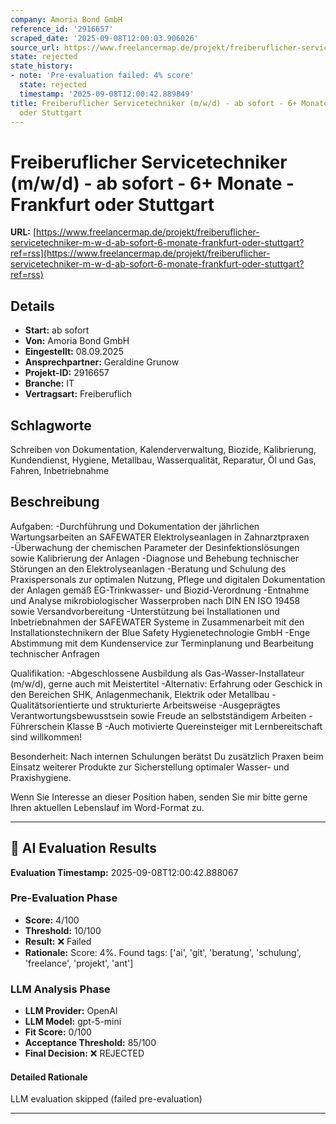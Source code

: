 ```yaml
---
company: Amoria Bond GmbH
reference_id: '2916657'
scraped_date: '2025-09-08T12:00:03.906026'
source_url: https://www.freelancermap.de/projekt/freiberuflicher-servicetechniker-m-w-d-ab-sofort-6-monate-frankfurt-oder-stuttgart?ref=rss
state: rejected
state_history:
- note: 'Pre-evaluation failed: 4% score'
  state: rejected
  timestamp: '2025-09-08T12:00:42.889849'
title: Freiberuflicher Servicetechniker (m/w/d) - ab sofort - 6+ Monate - Frankfurt
  oder Stuttgart
---
```



# Freiberuflicher Servicetechniker (m/w/d) - ab sofort - 6+ Monate - Frankfurt oder Stuttgart
**URL:** [https://www.freelancermap.de/projekt/freiberuflicher-servicetechniker-m-w-d-ab-sofort-6-monate-frankfurt-oder-stuttgart?ref=rss](https://www.freelancermap.de/projekt/freiberuflicher-servicetechniker-m-w-d-ab-sofort-6-monate-frankfurt-oder-stuttgart?ref=rss)
## Details
- **Start:** ab sofort
- **Von:** Amoria Bond GmbH
- **Eingestellt:** 08.09.2025
- **Ansprechpartner:** Geraldine Grunow
- **Projekt-ID:** 2916657
- **Branche:** IT
- **Vertragsart:** Freiberuflich

## Schlagworte
Schreiben von Dokumentation, Kalenderverwaltung, Biozide, Kalibrierung, Kundendienst, Hygiene, Metallbau, Wasserqualität, Reparatur, Öl und Gas, Fahren, Inbetriebnahme

## Beschreibung
Aufgaben:
-Durchführung und Dokumentation der jährlichen Wartungsarbeiten an SAFEWATER Elektrolyseanlagen in Zahnarztpraxen
-Überwachung der chemischen Parameter der Desinfektionslösungen sowie Kalibrierung der Anlagen
-Diagnose und Behebung technischer Störungen an den Elektrolyseanlagen
-Beratung und Schulung des Praxispersonals zur optimalen Nutzung, Pflege und digitalen Dokumentation der Anlagen gemäß EG-Trinkwasser- und Biozid-Verordnung
-Entnahme und Analyse mikrobiologischer Wasserproben nach DIN EN ISO 19458 sowie Versandvorbereitung
-Unterstützung bei Installationen und Inbetriebnahmen der SAFEWATER Systeme in Zusammenarbeit mit den Installationstechnikern der Blue Safety Hygienetechnologie GmbH
-Enge Abstimmung mit dem Kundenservice zur Terminplanung und Bearbeitung technischer Anfragen

Qualifikation:
-Abgeschlossene Ausbildung als Gas-Wasser-Installateur (m/w/d), gerne auch mit Meistertitel
-Alternativ: Erfahrung oder Geschick in den Bereichen SHK, Anlagenmechanik, Elektrik oder Metallbau
-Qualitätsorientierte und strukturierte Arbeitsweise
-Ausgeprägtes Verantwortungsbewusstsein sowie Freude an selbstständigem Arbeiten
-Führerschein Klasse B
-Auch motivierte Quereinsteiger mit Lernbereitschaft sind willkommen!

Besonderheit:
Nach internen Schulungen berätst Du zusätzlich Praxen beim Einsatz weiterer Produkte zur Sicherstellung optimaler Wasser- und Praxishygiene.

Wenn Sie Interesse an dieser Position haben, senden Sie mir bitte gerne Ihren aktuellen Lebenslauf im Word-Format zu.

---

## 🤖 AI Evaluation Results

**Evaluation Timestamp:** 2025-09-08T12:00:42.888067

### Pre-Evaluation Phase
- **Score:** 4/100
- **Threshold:** 10/100
- **Result:** ❌ Failed
- **Rationale:** Score: 4%. Found tags: ['ai', 'git', 'beratung', 'schulung', 'freelance', 'projekt', 'ant']

### LLM Analysis Phase
- **LLM Provider:** OpenAI
- **LLM Model:** gpt-5-mini
- **Fit Score:** 0/100
- **Acceptance Threshold:** 85/100
- **Final Decision:** ❌ REJECTED

#### Detailed Rationale
LLM evaluation skipped (failed pre-evaluation)

---
